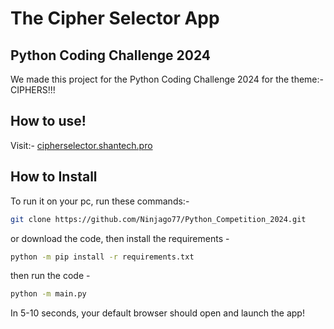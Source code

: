 # The Cipher Selector App
## Python Coding Challenge 2024
We made this project for the Python Coding Challenge 2024
for the theme:-   CIPHERS!!!
## How to use!
Visit:- [cipherselector.shantech.pro](https://cipherselector.shantech.pro)
## How to Install
To run it on your pc, run these commands:-
```bash
git clone https://github.com/Ninjago77/Python_Competition_2024.git
```
or download the code,
then install the requirements - 
```bash
python -m pip install -r requirements.txt
```
then run the code - 
```bash
python -m main.py
```
In 5-10 seconds, your default browser should open and launch the app!

